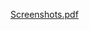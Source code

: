 [Screenshots.pdf](https://github.com/mitasingh10332/online-voting-system/files/12182066/Screenshots.pdf)
